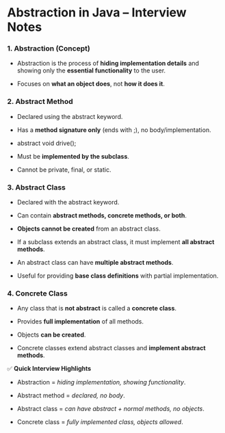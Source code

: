 Abstraction in Java – Interview Notes
=====================================

### 1\. **Abstraction (Concept)**

*   Abstraction is the process of **hiding implementation details** and showing only the **essential functionality** to the user.
    
*   Focuses on **what an object does**, not **how it does it**.
    

### 2\. **Abstract Method**

*   Declared using the abstract keyword.
    
*   Has a **method signature only** (ends with ;), no body/implementation.
    
*   abstract void drive();
    
*   Must be **implemented by the subclass**.
    
*   Cannot be private, final, or static.
    

### 3\. **Abstract Class**

*   Declared with the abstract keyword.
    
*   Can contain **abstract methods, concrete methods, or both**.
    
*   **Objects cannot be created** from an abstract class.
    
*   If a subclass extends an abstract class, it must implement **all abstract methods**.
    
*   An abstract class can have **multiple abstract methods**.
    
*   Useful for providing **base class definitions** with partial implementation.
    

### 4\. **Concrete Class**

*   Any class that is **not abstract** is called a **concrete class**.
    
*   Provides **full implementation** of all methods.
    
*   Objects **can be created**.
    
*   Concrete classes extend abstract classes and **implement abstract methods**.
    

✅ **Quick Interview Highlights**

*   Abstraction = _hiding implementation, showing functionality_.
    
*   Abstract method = _declared, no body_.
    
*   Abstract class = _can have abstract + normal methods, no objects_.
    
*   Concrete class = _fully implemented class, objects allowed_.